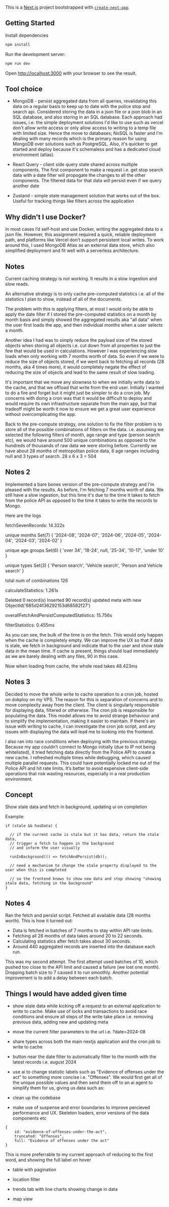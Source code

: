 This is a [Next.js](https://nextjs.org) project bootstrapped with [`create-next-app`](https://nextjs.org/docs/app/api-reference/cli/create-next-app).

## Getting Started

Install dependencies

```bash
npm install
```

Run the development server:

```bash
npm run dev
```

Open [http://localhost:3000](http://localhost:3000) with your browser to see the result.

## Tool choice

- MongoDB - persist aggregated data from all queries, revalidating this data on a regular basis to keep up to date with the police stop and search api. Considered storing the data in a json file or a json blob in an SQL database, and also storing in an SQL database. Each approach had issues, i.e. the simple deployment solutions I'd like to use such as vercel don't allow write access or only allow access to writing to a temp file with limited size. Hence the move to databases; NoSQL is faster and I'm dealing with many records which is the primary reason for using MongoDB over solutions such as PostgreSQL. Also, it's quicker to get started and deploy because it's schemaless and has a dedicated cloud environment (atlas).

- React Query - client side query state shared across multiple components. The first component to make a request i.e. get stop search data with a date filter will propogate the changes to all the other components. The filtered data for that data will persist even if we query another date

- Zustand - simple state management solution that works out of the box. Useful for tracking things like filters across the application

## Why didn't I use Docker?

In most cases I’d self-host and use Docker, writing the aggregated data to a json file. However, this assignment required a quick, reliable deployment path, and platforms like Vercel don’t support persistent local writes. To work around this, I used MongoDB Atlas as an external data store, which also simplified deployment and fit well with a serverless architecture.

## Notes

Current caching strategy is not working. It results in a slow ingestion and slow reads.

An alternative strategy is to only cache pre-computed statistics i.e. all of the statistics I plan to show, instead of all of the documents.

The problem with this is applying filters, at most I would only be able to apply the date filter if I stored the pre-computed statistics on a month by month basis and simply showed the aggregated results aka "all data" when the user first loads the app, and then individual months when a user selects a month.

Another idea I had was to simply reduce the payload size of the stored objects when storing all objects i.e. cut down from all properties to just the few that would be used in calculations. However I was experiencing slow loads when only working with 7 months worth of data. So even if we were to reduce the size of objects stored, if we went back to fetching all records (28 months, aka 4 times more), it would completely negate the effect of reducing the size of objects and lead to the same result of slow loading.

It's important that we move any slowness to when we initially write data to the cache, and that we offload that write from the end user. Initially I wanted to do a fire and forget but it might just be simpler to do a cron job. My concerns with doing a cron was that it would be difficult to deploy and would require its own infrastructure separate from the main app, but that tradeoff might be worth it now to ensure we get a great user experience without overcomplicating the app.

Back to the pre-compute strategy, one solution to fix the filter problem is to store all of the possible combinations of filters on the data. i.e. assuming we selected the following filters of month, age range and type (person search etc), we would have around 500 unique combinations as opposed to the hundreds of thousands of raw data we were storing before. Currently we have about 28 months of metropolitan police data, 6 age ranges including null and 3 types of search. 28 x 6 x 3 = 504

## Notes 2

Implemented a bare bones version of the pre-compute strategy and I'm pleased with the results. As before, I'm fetching 7 months worth of data. We still have a slow ingestion, but this time it's due to the time it takes to fetch from the police API as opposed to the time it takes to write the records to Mongo.

Here are the logs

fetchSevenRecords: 14.322s

unique months Set(7) {
'2024-08',
'2024-07',
'2024-06',
'2024-05',
'2024-04',
'2024-03',
'2024-02'
}

unique age groups Set(6) {
'over 34',
'18-24',
null,
'25-34',
'10-17',
'under 10'
}

unique types Set(3) {
'Person search',
'Vehicle search',
'Person and Vehicle search'
}

total num of combinations 126

calculateStatistics: 1.261s

Deleted 0 record(s)
Inserted 90 record(s)
updated meta with new ObjectId('685d24f36292153d68582f27')

overallFetchAndPersistComputedStatistics: 15.756s

filterStatistics: 0.455ms

As you can see, the bulk of the time is on the fetch. This would only happen when the cache is completely empty. We can improve the UX so that if data is stale, we fetch in background and indicate that to the user and show stale data in the mean time. If cache is present, things should load immediately as we are barely dealing with any files, 90 in this case.

Now when loading from cache, the whole read takes 48.423ms

## Notes 3

Decided to move the whole write to cache operation to a cron job, hosted on dokploy on my VPS. The reason for this is separation of concerns and to move complexity away from the client. The client is singularly responsible for displaying data, filtered or otherwise. The cron job is responsible for populating the data. This model allows me to avoid strange behaviour and to simplify the implementation, making it easier to maintain. If there's an issue with writing to cache, I can investigate the cron job script, and any issues with displaying the data will lead me to looking into the frontend.

I also ran into race conditions when deploying with the previous strategy. Because my app couldn’t connect to Mongo initially (due to IP not being whitelisted), it tried fetching data directly from the Police API to create a new cache. I refreshed multiple times while debugging, which caused multiple parallel requests. This could have potentially locked me out of the Police API and hit rate limits. It’s better to avoid expensive client-side operations that risk wasting resources, especially in a real production environment.

## Concept

Show stale data and fetch in background, updating ui on completion

Example:

```
if (stale && hasData) {

  // if the current cache is stale but it has data, return the stale data,
  // trigger a fetch to happen in the background
  // and inform the user visually

  runInBackground(() => fetchAndPersist(db));

  // need a mechanism to change the stale property displayed to the user when this is completed

  // so the frontend knows to show new data and stop showing "showing stale data, fetching in the background"
}
```

## Notes 4

Ran the fetch and persist script. Fetched all available data (28 months worth). This is how it turned out:

- Data is fetched in batches of 7 months to stay within API rate limits.
- Fetching all 28 months of data takes around 20 to 22 seconds.
- Calculating statistics after fetch takes about 30 seconds.
- Around 440 aggregated records are inserted into the database each run.

This was my second attempt. The first attempt used batches of 10, which pushed too close to the API limit and caused a failure (we lost one month). Dropping batch size to 7 caused it to run smoothly. Another potential improvement is to add a delay between each batch.

## Things I would have added given time

- show stale data while kicking off a request to an external application to write to cache. Make use of locks and transactions to avoid race conditions and ensure all steps of the write take place i.e. removing previous data, adding new and updating meta

- move the current filter parameters to the url i.e. ?date=2024-08

- share types across both the main nextjs application and the cron job to write to cache

- button near the date filter to automatically filter to the month with the latest records i.e. august 2024

- use ai to change statistic labels such as "Evidence of offenses under the act" to something more concise i.e. "Offenses". We would first get all of the unique possible values and then send them off to an ai agent to simplify them for us, giving us data such as:

- clean up the codebase

- make use of suspense and error boundaries to improve percieved performance and UX. Skeleton loaders, error versions of the data components etc

```
{
    id: "evidence-of-offenses-under-the-act",
    truncated: "Offenses",
    full: "Evidence of offenses under the act"
}
```

This is more preferrable to my current approach of reducing to the first word, and showing the full label on hover

- table with pagination

- location filter

- trends tab with line charts showing change in data

- map view
